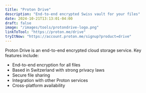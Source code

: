 ```yaml
---
title: "Proton Drive"
description: "End-to-end encrypted Swiss vault for your files"
date: 2024-10-21T13:13:01-04:00
draft: false
image: "/images/tools/protondrive-logo.png"
linkToTool: "https://proton.me/drive"
tryItNow: "https://account.proton.me/signup?product=drive"
---
```


Proton Drive is an end-to-end encrypted cloud storage service. Key features include:
- End-to-end encryption for all files
- Based in Switzerland with strong privacy laws
- Secure file sharing
- Integration with other Proton services
- Cross-platform availability
